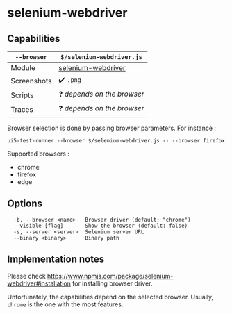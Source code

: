 # selenium-webdriver

## Capabilities

| `--browser` | `$/selenium-webdriver.js` |
|---|---|
| Module | [selenium-webdriver](https://www.npmjs.com/package/selenium-webdriver) |
| Screenshots | ✔️ `.png` |
| Scripts | ❓ *depends on the browser* |
| Traces | ❓ *depends on the browser* |

Browser selection is done by passing browser parameters. For instance :

`ui5-test-runner --browser $/selenium-webdriver.js -- --browser firefox`

Supported browsers :

* chrome
* firefox
* edge

## Options
```text
  -b, --browser <name>   Browser driver (default: "chrome")
  --visible [flag]       Show the browser (default: false)
  -s, --server <server>  Selenium server URL
  --binary <binary>      Binary path
```

## Implementation notes

Please check https://www.npmjs.com/package/selenium-webdriver#installation for installing browser driver.

Unfortunately, the capabilities depend on the selected browser. Usually, `chrome` is the one with the most features.
